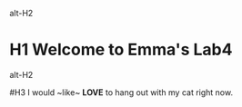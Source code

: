 alt-H2
# H1 Welcome to Emma's Lab4
alt-H2

#H3 I would ~like~ **LOVE** to hang out with my cat right now.
